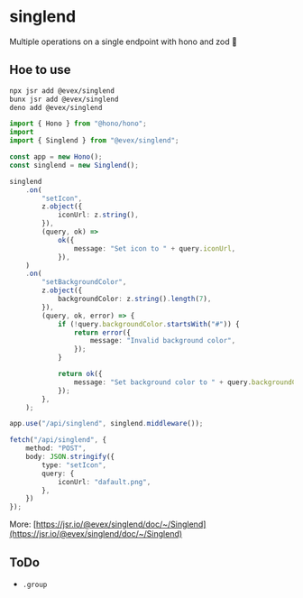 # singlend

Multiple operations on a single endpoint with hono and zod 🚀

## Hoe to use

```bash
npx jsr add @evex/singlend
bunx jsr add @evex/singlend
deno add @evex/singlend
```

```ts
import { Hono } from "@hono/hono";
import 
import { Singlend } from "@evex/singlend";

const app = new Hono();
const singlend = new Singlend();

singlend
	.on(
		"setIcon",
		z.object({
			iconUrl: z.string(),
		}),
		(query, ok) =>
			ok({
				message: "Set icon to " + query.iconUrl,
			}),
	)
	.on(
		"setBackgroundColor",
		z.object({
			backgroundColor: z.string().length(7),
		}),
		(query, ok, error) => {
			if (!query.backgroundColor.startsWith("#")) {
				return error({
					message: "Invalid background color",
				});
			}

			return ok({
				message: "Set background color to " + query.backgroundColor,
			});
		},
	);

app.use("/api/singlend", singlend.middleware());
```

```ts
fetch("/api/singlend", {
	method: "POST",
	body: JSON.stringify({
		type: "setIcon",
		query: {
			iconUrl: "dafault.png",
		},
	})
});
```

More: [https://jsr.io/@evex/singlend/doc/~/Singlend](https://jsr.io/@evex/singlend/doc/~/Singlend)

## ToDo

- `.group`